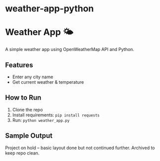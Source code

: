 # weather-app-python
# Weather App 🌤️

A simple weather app using OpenWeatherMap API and Python.

## Features
- Enter any city name
- Get current weather & temperature

## How to Run
1. Clone the repo
2. Install requirements: `pip install requests`
3. Run: `python weather_app.py`

## Sample Output
Project on hold – basic layout done but not continued further. Archived to keep repo clean.
